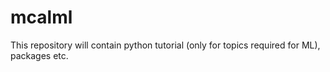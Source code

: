 # mcalml

This repository will contain python tutorial (only for topics required for ML), packages etc.
